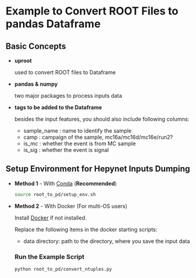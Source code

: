 # **Example to Convert ROOT Files to pandas Dataframe**

## **Basic Concepts**

- **uproot**

  used to convert ROOT files to Dataframe

- **pandas & numpy**

  two major packages to process inputs data

- **tags to be added to the Dataframe**

  besides the input features, you should also include following columns:

  - sample_name : name to identify the sample
  - camp : campaign of the sample, mc16a/mc16d/mc16e/run2?
  - is_mc : whether the event is from MC sample
  - is_sig : whether the event is signal

## **Setup Environment for Hepynet Inputs Dumping**

- **Method 1** - With [Conda](https://www.anaconda.com/) (**Recommended**)

  ```bash
  source root_to_pd/setup_env.sh
  ```

- **Method 2** - With Docker (For multi-OS users)

  Install [Docker](https://www.docker.com/) if not installed.

  Replace the following items in the docker starting scripts:

  - data directory: path to the directory, where you save the input data

  ### **Run the Example Script**

  ```bash
  python root_to_pd/convert_ntuples.py
  ```
